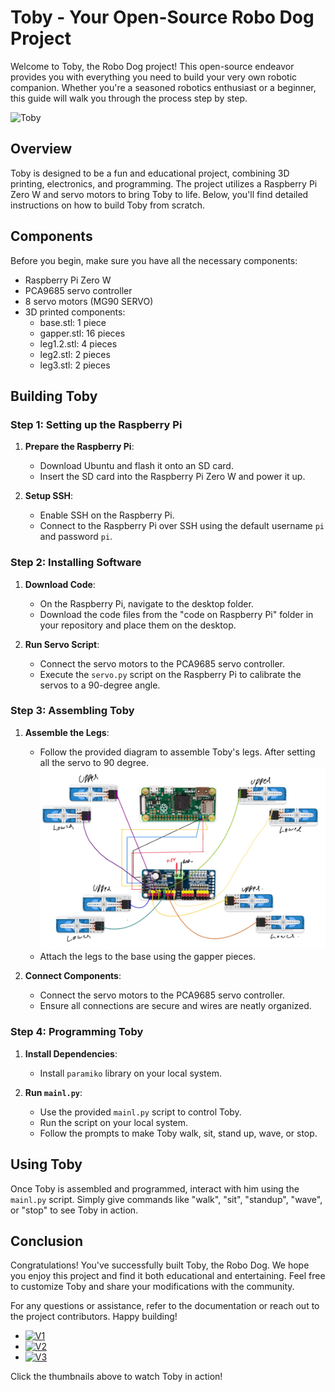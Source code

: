 # Toby - Your Open-Source Robo Dog Project

Welcome to Toby, the Robo Dog project! This open-source endeavor provides you with everything you need to build your very own robotic companion. Whether you're a seasoned robotics enthusiast or a beginner, this guide will walk you through the process step by step.

![Toby](https://i.pinimg.com/originals/70/98/9e/70989ecb0258f566b9af13e876cf7dce.gif)

## Overview

Toby is designed to be a fun and educational project, combining 3D printing, electronics, and programming. The project utilizes a Raspberry Pi Zero W and servo motors to bring Toby to life. Below, you'll find detailed instructions on how to build Toby from scratch.

## Components

Before you begin, make sure you have all the necessary components:

- Raspberry Pi Zero W
- PCA9685 servo controller
- 8 servo motors (MG90 SERVO)
- 3D printed components:
  - base.stl: 1 piece
  - gapper.stl: 16 pieces
  - leg1.2.stl: 4 pieces
  - leg2.stl: 2 pieces
  - leg3.stl: 2 pieces

## Building Toby

### Step 1: Setting up the Raspberry Pi

1. **Prepare the Raspberry Pi**: 
   - Download Ubuntu and flash it onto an SD card.
   - Insert the SD card into the Raspberry Pi Zero W and power it up.

2. **Setup SSH**:
   - Enable SSH on the Raspberry Pi.
   - Connect to the Raspberry Pi over SSH using the default username `pi` and password `pi`.

### Step 2: Installing Software

1. **Download Code**:
   - On the Raspberry Pi, navigate to the desktop folder.
   - Download the code files from the "code on Raspberry Pi" folder in your repository and place them on the desktop.

2. **Run Servo Script**:
   - Connect the servo motors to the PCA9685 servo controller.
   - Execute the `servo.py` script on the Raspberry Pi to calibrate the servos to a 90-degree angle.

### Step 3: Assembling Toby

1. **Assemble the Legs**:
   - Follow the provided diagram to assemble Toby's legs. After setting all the servo to 90 degree.
   ![Toby Legs Assembly Diagram](Diagram.jpeg)
   - Attach the legs to the base using the gapper pieces.

2. **Connect Components**:
   - Connect the servo motors to the PCA9685 servo controller.
   - Ensure all connections are secure and wires are neatly organized.

### Step 4: Programming Toby

1. **Install Dependencies**:
   - Install `paramiko` library on your local system.

2. **Run `mainl.py`**:
   - Use the provided `mainl.py` script to control Toby.
   - Run the script on your local system.
   - Follow the prompts to make Toby walk, sit, stand up, wave, or stop.

## Using Toby

Once Toby is assembled and programmed, interact with him using the `mainl.py` script. Simply give commands like "walk", "sit", "standup", "wave", or "stop" to see Toby in action.

## Conclusion

Congratulations! You've successfully built Toby, the Robo Dog. We hope you enjoy this project and find it both educational and entertaining. Feel free to customize Toby and share your modifications with the community.

For any questions or assistance, refer to the documentation or reach out to the project contributors. Happy building!

- [![V1](video_thumbnail1.jpg)](https://youtu.be/FW1k5YOGiBQ)
- [![V2](video_thumbnail2.jpg)](https://youtube.com/shorts/Q5g36nbDJ7E)
- [![V3](video_thumbnail3.jpg)](https://youtube.com/shorts/HIqalEFluzE)

Click the thumbnails above to watch Toby in action!
